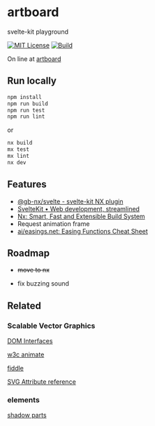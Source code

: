 # artboard

svelte-kit playground

[![MIT License](https://img.shields.io/badge/License-MIT-green.svg)](https://choosealicense.com/licenses/mit/) [![Build](https://github.com/GaryB432/artboard/actions/workflows/azure-static-web-apps-gentle-ground-0eb139010.yml/badge.svg)](https://github.com/GaryB432/artboard/actions/workflows/azure-static-web-apps-gentle-ground-0eb139010.yml)

On line at [artboard](https://gentle-ground-0eb139010.3.azurestaticapps.net/)

## Run locally

```bash
npm install
npm run build
npm run test
npm run lint
```

or

```bash
nx build
mx test
mx lint
nx dev
```

## Features

- [@gb-nx/svelte - svelte-kit NX plugin](https://www.npmjs.com/package/@gb-nx/svelte)
- [SvelteKit • Web development, streamlined](https://kit.svelte.dev/)
- [Nx: Smart, Fast and Extensible Build System](https://nx.dev/)
- Request animation frame
- [ai/easings.net: Easing Functions Cheat Sheet](https://github.com/ai/easings.net)

## Roadmap

- ~~move to nx~~

- fix buzzing sound

## Related

### Scalable Vector Graphics

[DOM Interfaces](https://www.w3.org/TR/SVG11/animate.html#DOMInterfaces)

[w3c animate](https://www.w3.org/TR/SVG11/animate.html)

[fiddle](http://jsfiddle.net/2pvSX/1/)

[SVG Attribute reference](https://developer.mozilla.org/en-US/docs/Web/SVG/Attribute)

### elements

[shadow parts](https://css-tricks.com/styling-in-the-shadow-dom-with-css-shadow-parts/)
